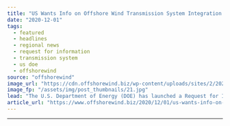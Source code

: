 ```yaml
---
title: "US Wants Info on Offshore Wind Transmission System Integration Research Needs"
date: "2020-12-01"
tags: 
  - featured
  - headlines
  - regional news
  - request for information
  - transmission system
  - us doe
  - offshorewind
source: "offshorewind"
image_url: "https://cdn.offshorewind.biz/wp-content/uploads/sites/2/2020/12/01201010/US-Wants-Info-on-Offshore-Wind-Transmission-System-Integration-Research-Needs.jpg"
image_fp: "/assets/img/post_thumbnails/21.jpg"
lead: "The U.S. Department of Energy (DOE) has launched a Request for Information (RFI) process regarding"
article_url: "https://www.offshorewind.biz/2020/12/01/us-wants-info-on-offshore-wind-transmission-system-integration-research-needs/"
---
```


---
